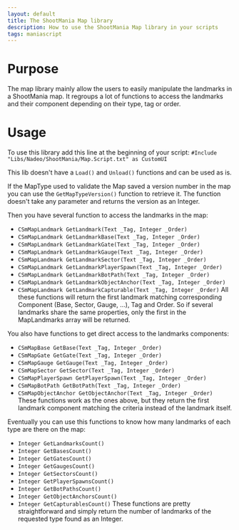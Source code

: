 ```yaml
---
layout: default
title: The ShootMania Map library
description: How to use the ShootMania Map library in your scripts
tags: maniascript
---
```


# Purpose
The map library mainly allow the users to easily manipulate the landmarks in a ShootMania map. It regroups a lot of functions to access the landmarks and their component depending on their type, tag or order.


# Usage
To use this library add this line at the beginning of your script:
`#Include "Libs/Nadeo/ShootMania/Map.Script.txt" as CustomUI`

This lib doesn't have a `Load()` and  `Unload()` functions and can be used as is.

If the MapType used to validate the Map saved a version number in the map you can use the `GetMapTypeVersion()` function to retrieve it. The function doesn't take any parameter and returns the version as an Integer.

Then you have several function to access the landmarks in the map:

* `CSmMapLandmark GetLandmark(Text _Tag, Integer _Order)`
* `CSmMapLandmark GetLandmarkBase(Text _Tag, Integer _Order)`
* `CSmMapLandmark GetLandmarkGate(Text _Tag, Integer _Order)`
* `CSmMapLandmark GetLandmarkGauge(Text _Tag, Integer _Order)`
* `CSmMapLandmark GetLandmarkSector(Text _Tag, Integer _Order)`
* `CSmMapLandmark GetLandmarkPlayerSpawn(Text _Tag, Integer _Order)`
* `CSmMapLandmark GetLandmarkBotPath(Text _Tag, Integer _Order)`
* `CSmMapLandmark GetLandmarkObjectAnchor(Text _Tag, Integer _Order)`
* `CSmMapLandmark GetLandmarkCapturable(Text _Tag, Integer _Order)`
All these functions will return the first landmark matching corresponding Component (Base, Sector, Gauge, ...), Tag and Order. So if several landmarks share the same properties, only the first in the MapLandmarks array will be returned.

You also have functions to get direct access to the landmarks components:

* `CSmMapBase GetBase(Text _Tag, Integer _Order)`
* `CSmMapGate GetGate(Text _Tag, Integer _Order)`
* `CSmMapGauge GetGauge(Text _Tag, Integer _Order)`
* `CSmMapSector GetSector(Text _Tag, Integer _Order)`
* `CSmMapPlayerSpawn GetPlayerSpawn(Text _Tag, Integer _Order)`
* `CSmMapBotPath GetBotPath(Text _Tag, Integer _Order)`
* `CSmMapObjectAnchor GetObjectAnchor(Text _Tag, Integer _Order)`
These functions work as the ones above, but they return the first landmark component matching the criteria instead of the landmark itself.

Eventually you can use this functions to know how many landmarks of each type are there on the map:

* `Integer GetLandmarksCount()`
* `Integer GetBasesCount()`
* `Integer GetGatesCount()`
* `Integer GetGaugesCount()`
* `Integer GetSectorsCount()`
* `Integer GetPlayerSpawnsCount()`
* `Integer GetBotPathsCount()`
* `Integer GetObjectAnchorsCount()`
* `Integer GetCapturablesCount()`
These functions are pretty straightforward and simply return the number of landmarks of the requested type found as an Integer.
